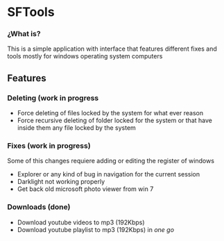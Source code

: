 # SFTools

### ¿What is?

This is a simple application with interface that features different fixes and tools mostly for windows operating system computers


## Features

### Deleting (work in progress
- Force deleting of files locked by the system for what ever reason
- Force recursive deleting of folder locked for the system or that have inside them any file locked by the system

### Fixes (work in progress)

Some of this changes requiere adding or editing the register of windows

- Explorer or any kind of bug in navigation for the current session
- Darklight not working properly    
- Get back old microsoft photo viewer from win 7

### Downloads (done)

- Download youtube videos to mp3 (192Kbps)
- Download youtube playlist to mp3 (192Kbps) in *one go*
